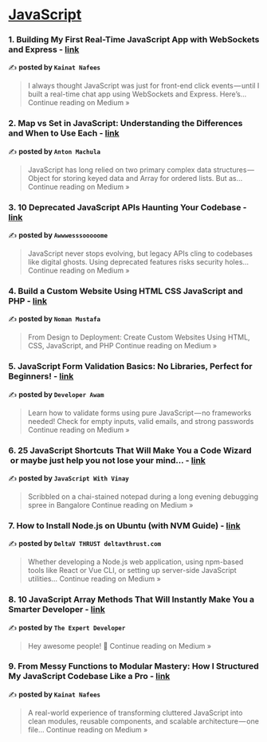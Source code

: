 
<h1><a href=https://medium.com/tag/javascript-development/recommended target="_blank" rel="noopener noreferrer">JavaScript</a></h1>
<h3>1. Building My First Real-Time JavaScript App with WebSockets and Express - <a href="https://medium.com/@kainatnafees/building-my-first-real-time-javascript-app-with-websockets-and-express-428dce6e4922?source=rss------javascript_development-5" target="_blank" rel="noopener noreferrer">link</a></h3>

✍️ **posted by `Kainat Nafees`**

<blockquote>I always thought JavaScript was just for front-end click events — until I built a real-time chat app using WebSockets and Express. Here’s…
Continue reading on Medium »</blockquote>

<h3>2. Map vs Set in JavaScript: Understanding the Differences and When to Use Each - <a href="https://medium.com/@anton.machula.work/map-vs-set-in-javascript-understanding-the-differences-and-when-to-use-each-a505a940ddde?source=rss------javascript_development-5" target="_blank" rel="noopener noreferrer">link</a></h3>

✍️ **posted by `Anton Machula`**

<blockquote>JavaScript has long relied on two primary complex data structures — Object for storing keyed data and Array for ordered lists. But as…
Continue reading on Medium »</blockquote>

<h3>3. 10 Deprecated JavaScript APIs Haunting Your Codebase - <a href="https://medium.com/@awwwesssooooome/10-deprecated-javascript-apis-haunting-your-codebase-4336cf42ed8f?source=rss------javascript_development-5" target="_blank" rel="noopener noreferrer">link</a></h3>

✍️ **posted by `Awwwesssooooome`**

<blockquote>JavaScript never stops evolving, but legacy APIs cling to codebases like digital ghosts. Using deprecated features risks security holes…
Continue reading on Medium »</blockquote>

<h3>4. Build a Custom Website Using HTML CSS JavaScript and PHP - <a href="https://medium.com/@noman-mustafa/build-a-custom-website-using-html-css-javascript-and-php-3801fd32b701?source=rss------javascript_development-5" target="_blank" rel="noopener noreferrer">link</a></h3>

✍️ **posted by `Noman Mustafa`**

<blockquote>From Design to Deployment: Create Custom Websites Using HTML, CSS, JavaScript, and PHP
Continue reading on Medium »</blockquote>

<h3>5. JavaScript Form Validation Basics: No Libraries, Perfect for Beginners! - <a href="https://medium.com/@developerawam/javascript-form-validation-basics-no-libraries-perfect-for-beginners-65671e9470d3?source=rss------javascript_development-5" target="_blank" rel="noopener noreferrer">link</a></h3>

✍️ **posted by `Developer Awam`**

<blockquote>Learn how to validate forms using pure JavaScript — no frameworks needed! Check for empty inputs, valid emails, and strong passwords
Continue reading on Medium »</blockquote>

<h3>6. 25 JavaScript Shortcuts That Will Make You a Code Wizard
 or maybe just help you not lose your mind… - <a href="https://medium.com/@javaScriptwithvinay/25-javascript-shortcuts-that-will-make-you-a-code-wizard-or-maybe-just-help-you-not-lose-your-mind-17ef83cd65b9?source=rss------javascript_development-5" target="_blank" rel="noopener noreferrer">link</a></h3>

✍️ **posted by `JavaScript With Vinay`**

<blockquote>Scribbled on a chai-stained notepad during a long evening debugging spree in Bangalore
Continue reading on Medium »</blockquote>

<h3>7.  How to Install Node.js on Ubuntu (with NVM Guide) - <a href="https://medium.com/@deltaverse/how-to-install-node-js-on-ubuntu-with-nvm-guide-200493341b34?source=rss------javascript_development-5" target="_blank" rel="noopener noreferrer">link</a></h3>

✍️ **posted by `DeltaV THRUST deltavthrust.com`**

<blockquote>Whether developing a Node.js web application, using npm-based tools like React or Vue CLI, or setting up server-side JavaScript utilities…
Continue reading on Medium »</blockquote>

<h3>8.  10 JavaScript Array Methods That Will Instantly Make You a Smarter Developer  - <a href="https://the-expert-developer.medium.com/10-javascript-array-methods-that-will-instantly-make-you-a-smarter-developer-88b18f19526c?source=rss------javascript_development-5" target="_blank" rel="noopener noreferrer">link</a></h3>

✍️ **posted by `The Expert Developer`**

<blockquote>Hey awesome people! 👋
Continue reading on Medium »</blockquote>

<h3>9. From Messy Functions to Modular Mastery: How I Structured My JavaScript Codebase Like a Pro - <a href="https://medium.com/@kainatnafees/from-messy-functions-to-modular-mastery-how-i-structured-my-javascript-codebase-like-a-pro-47320ba29eae?source=rss------javascript_development-5" target="_blank" rel="noopener noreferrer">link</a></h3>

✍️ **posted by `Kainat Nafees`**

<blockquote>A real-world experience of transforming cluttered JavaScript into clean modules, reusable components, and scalable architecture — one file…
Continue reading on Medium »</blockquote>

